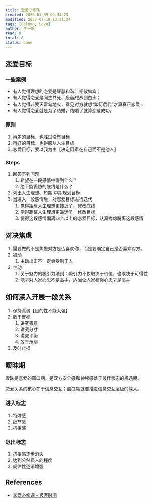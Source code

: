 ```yaml
---
title: 恋爱必修课
created: 2023-01-09 09:34:23
modified: 2023-07-18 13:31:24
tags: [Column, Love]
author: 李一帆
read: 8
total: 8
status: done
---
```


## 恋爱目标

### 一些案例

- 有人觉得理想的恋爱是琴瑟和谐、相敬如宾；
- 有人觉得恋爱是同生共死、轰轰烈烈到白头；
- 有人觉得非要天雷勾地火，看见对方就想“繁衍后代”才算真正恋爱；
- 有人觉得恋爱就是为了结婚，结婚了就算恋爱成功。

### 原则

1. 再差的目标，也胜过没有目标
2. 再好的目标，也得服从人生目标
3. 恋爱目标，要以我为主【决定因素在自己而不是他人】

### Steps

1. 回答下列问题
    1. 希望在一段感情中得到什么？
    2. 绝不能妥协的底线是什么？
2. 列出人生理想、短期|中期规划目标
3. 当进入一段感情后，对恋爱目标进行迭代
    1. 觉得距离人生理想更接近了，修改底线
    2. 觉得距离人生理想更遥远了，修改目标
    3. 觉得这段感情偏离四个以上的恋爱目标，认真考虑脱离这段感情

## 对决焦虑

1. 需要做的不是焦虑对方是否喜欢你，而是要确定自己是否喜欢对方。
2. 被动
    1. 主动出击不一定会受制于人
3. 主动
    1. 关于魅力的吸引力法则：吸引力不仅取决于价值，也取决于可得性
    2. 能才对人家心思不是高手，适当让人家猜你心思才是高手

## 如何深入开展一段关系

1. 保持真诚【目的性不能太强】
2. 敢于冒犯
    1. 讲究善意
    2. 讲究分寸
    3. 讲究平衡
    4. 敢于示弱
3. 及时止损

## 暧昧期

暧昧是恋爱的窗口期，是双方安全感和神秘感处于最佳状态的机遇期。

恋爱关系的核心在于信息交互；窗口期就要推进信息交互层级的深入。

### 进入标志

1. 特殊感
2. 细节感
3. 抗拒感

### 退出标志

1. 抗拒感逐步消失
2. 达到公然损人的程度
3. 规律性逐渐增强

## References

- [恋爱必修课 - 极客时间](http://localhost/#)
